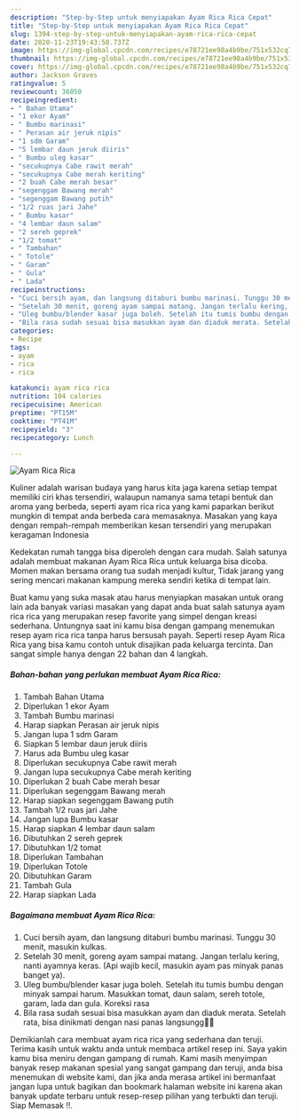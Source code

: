 ```yaml
---
description: "Step-by-Step untuk menyiapakan Ayam Rica Rica Cepat"
title: "Step-by-Step untuk menyiapakan Ayam Rica Rica Cepat"
slug: 1394-step-by-step-untuk-menyiapakan-ayam-rica-rica-cepat
date: 2020-11-23T19:43:58.737Z
image: https://img-global.cpcdn.com/recipes/e78721ee98a4b9be/751x532cq70/ayam-rica-rica-foto-resep-utama.jpg
thumbnail: https://img-global.cpcdn.com/recipes/e78721ee98a4b9be/751x532cq70/ayam-rica-rica-foto-resep-utama.jpg
cover: https://img-global.cpcdn.com/recipes/e78721ee98a4b9be/751x532cq70/ayam-rica-rica-foto-resep-utama.jpg
author: Jackson Graves
ratingvalue: 5
reviewcount: 36050
recipeingredient:
- " Bahan Utama"
- "1 ekor Ayam"
- " Bumbu marinasi"
- " Perasan air jeruk nipis"
- "1 sdm Garam"
- "5 lembar daun jeruk diiris"
- " Bumbu uleg kasar"
- "secukupnya Cabe rawit merah"
- "secukupnya Cabe merah keriting"
- "2 buah Cabe merah besar"
- "segenggam Bawang merah"
- "segenggam Bawang putih"
- "1/2 ruas jari Jahe"
- " Bumbu kasar"
- "4 lembar daun salam"
- "2 sereh geprek"
- "1/2 tomat"
- " Tambahan"
- " Totole"
- " Garam"
- " Gula"
- " Lada"
recipeinstructions:
- "Cuci bersih ayam, dan langsung ditaburi bumbu marinasi. Tunggu 30 menit, masukin kulkas."
- "Setelah 30 menit, goreng ayam sampai matang. Jangan terlalu kering, nanti ayamnya keras. (Api wajib kecil, masukin ayam pas minyak panas banget ya)."
- "Uleg bumbu/blender kasar juga boleh. Setelah itu tumis bumbu dengan minyak sampai harum. Masukkan tomat, daun salam, sereh totole, garam, lada dan gula. Koreksi rasa"
- "Bila rasa sudah sesuai bisa masukkan ayam dan diaduk merata. Setelah rata, bisa dinikmati dengan nasi panas langsungg🤤🤤"
categories:
- Recipe
tags:
- ayam
- rica
- rica

katakunci: ayam rica rica 
nutrition: 104 calories
recipecuisine: American
preptime: "PT15M"
cooktime: "PT41M"
recipeyield: "3"
recipecategory: Lunch

---
```



![Ayam Rica Rica](https://img-global.cpcdn.com/recipes/e78721ee98a4b9be/751x532cq70/ayam-rica-rica-foto-resep-utama.jpg)

Kuliner adalah warisan budaya yang harus kita jaga karena setiap tempat memiliki ciri khas tersendiri, walaupun namanya sama tetapi bentuk dan aroma yang berbeda, seperti ayam rica rica yang kami paparkan berikut mungkin di tempat anda berbeda cara memasaknya. Masakan yang kaya dengan rempah-rempah memberikan kesan tersendiri yang merupakan keragaman Indonesia

Kedekatan rumah tangga bisa diperoleh dengan cara mudah. Salah satunya adalah membuat makanan Ayam Rica Rica untuk keluarga bisa dicoba. Momen makan bersama orang tua sudah menjadi kultur, Tidak jarang yang sering mencari makanan kampung mereka sendiri ketika di tempat lain.



Buat kamu yang suka masak atau harus menyiapkan masakan untuk orang lain ada banyak variasi masakan yang dapat anda buat salah satunya ayam rica rica yang merupakan resep favorite yang simpel dengan kreasi sederhana. Untungnya saat ini kamu bisa dengan gampang menemukan resep ayam rica rica tanpa harus bersusah payah.
Seperti resep Ayam Rica Rica yang bisa kamu contoh untuk disajikan pada keluarga tercinta. Dan sangat simple hanya dengan 22 bahan dan 4 langkah.


<!--inarticleads1-->

##### Bahan-bahan yang perlukan membuat Ayam Rica Rica:

1. Tambah  Bahan Utama
1. Diperlukan 1 ekor Ayam
1. Tambah  Bumbu marinasi
1. Harap siapkan  Perasan air jeruk nipis
1. Jangan lupa 1 sdm Garam
1. Siapkan 5 lembar daun jeruk diiris
1. Harus ada  Bumbu uleg kasar
1. Diperlukan secukupnya Cabe rawit merah
1. Jangan lupa secukupnya Cabe merah keriting
1. Diperlukan 2 buah Cabe merah besar
1. Diperlukan segenggam Bawang merah
1. Harap siapkan segenggam Bawang putih
1. Tambah 1/2 ruas jari Jahe
1. Jangan lupa  Bumbu kasar
1. Harap siapkan 4 lembar daun salam
1. Dibutuhkan 2 sereh geprek
1. Dibutuhkan 1/2 tomat
1. Diperlukan  Tambahan
1. Diperlukan  Totole
1. Dibutuhkan  Garam
1. Tambah  Gula
1. Harap siapkan  Lada




<!--inarticleads2-->

##### Bagaimana membuat  Ayam Rica Rica:

1. Cuci bersih ayam, dan langsung ditaburi bumbu marinasi. Tunggu 30 menit, masukin kulkas.
1. Setelah 30 menit, goreng ayam sampai matang. Jangan terlalu kering, nanti ayamnya keras. (Api wajib kecil, masukin ayam pas minyak panas banget ya).
1. Uleg bumbu/blender kasar juga boleh. Setelah itu tumis bumbu dengan minyak sampai harum. Masukkan tomat, daun salam, sereh totole, garam, lada dan gula. Koreksi rasa
1. Bila rasa sudah sesuai bisa masukkan ayam dan diaduk merata. Setelah rata, bisa dinikmati dengan nasi panas langsungg🤤🤤




Demikianlah cara membuat ayam rica rica yang sederhana dan teruji. Terima kasih untuk waktu anda untuk membaca artikel resep ini. Saya yakin kamu bisa meniru dengan gampang di rumah. Kami masih menyimpan banyak resep makanan spesial yang sangat gampang dan teruji, anda bisa menemukan di website kami, dan jika anda merasa artikel ini bermanfaat jangan lupa untuk bagikan dan bookmark halaman website ini karena akan banyak update terbaru untuk resep-resep pilihan yang terbukti dan teruji. Siap Memasak !!. 
